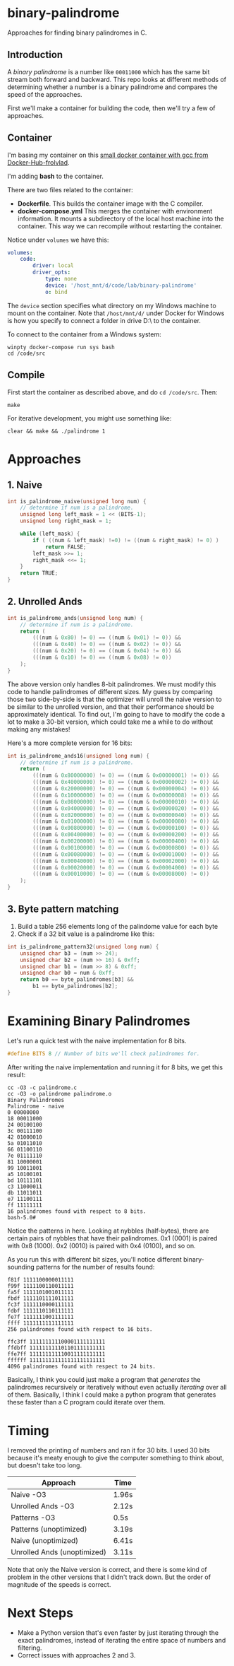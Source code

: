 # binary-palindrome
Approaches for finding binary palindromes in C.

## Introduction
A *binary palindrome* is a number like ```00011000``` which has the same bit stream both forward and backward.  This repo looks at different methods of determining whether a number is a binary palindrome and compares the speed of the approaches.

First we'll make a container for building the code, then we'll try a few of approaches.

## Container
I'm basing my container on this [small docker container with gcc from Docker-Hub-frolvlad](https://github.com/Docker-Hub-frolvlad/docker-alpine-gcc/blob/master/Dockerfile).

I'm adding **bash** to the container.


There are two files related to the container:
* **Dockerfile**.  This builds the container image with the C compiler.
* **docker-compose.yml** This merges the container with environment information.  It mounts a subdirectory of the local host machine into the container.  This way we can recompile without restarting the container.

Notice under ```volumes``` we have this:
```yml
volumes:
    code:
        driver: local
        driver_opts:
            type: none
            device: '/host_mnt/d/code/lab/binary-palindrome'
            o: bind
```

The ```device``` section specifies what directory on my Windows machine to mount on the container.  Note that ```/host/mnt/d/``` under Docker for Windows is how you specify to connect a folder in drive D:\ to the container.

To connect to the container from a Windows system:
```
winpty docker-compose run sys bash
cd /code/src
```

## Compile
First start the container as described above, and do ```cd /code/src```.
Then:
```
make
```

For iterative development, you might use something like:
```
clear && make && ./palindrome 1
```

# Approaches
## 1. Naive
```c
int is_palindrome_naive(unsigned long num) {
    // determine if num is a palindrome.
    unsigned long left_mask = 1 << (BITS-1);
    unsigned long right_mask = 1;

    while (left_mask) {
        if ( ((num & left_mask) !=0) != ((num & right_mask) != 0) )
            return FALSE;
        left_mask >>= 1;
        right_mask <<= 1;
    }
    return TRUE;
}
```
## 2. Unrolled Ands
```c
int is_palindrome_ands(unsigned long num) {
    // determine if num is a palindrome.
    return (
        (((num & 0x80) != 0) == ((num & 0x01) != 0)) &&
        (((num & 0x40) != 0) == ((num & 0x02) != 0)) &&
        (((num & 0x20) != 0) == ((num & 0x04) != 0)) &&
        (((num & 0x10) != 0) == ((num & 0x08) != 0))
    );
}
```
The above version only handles 8-bit palindromes.  We must modify this code to handle palindromes of different sizes.  My guess by comparing those two side-by-side is that the optimizer will unroll the naive version to be similar to the unrolled version, and that their performance should be approximately identical.  To find out, I'm going to have to modify the code a lot to make a 30-bit version, which could take me a while to do without making any mistakes!

Here's a more complete version for 16 bits:
```c
int is_palindrome_ands16(unsigned long num) {
    // determine if num is a palindrome.
    return (
        (((num & 0x80000000) != 0) == ((num & 0x00000001) != 0)) &&
        (((num & 0x40000000) != 0) == ((num & 0x00000002) != 0)) &&
        (((num & 0x20000000) != 0) == ((num & 0x00000004) != 0)) &&
        (((num & 0x10000000) != 0) == ((num & 0x00000008) != 0)) &&
        (((num & 0x08000000) != 0) == ((num & 0x00000010) != 0)) &&
        (((num & 0x04000000) != 0) == ((num & 0x00000020) != 0)) &&
        (((num & 0x02000000) != 0) == ((num & 0x00000040) != 0)) &&
        (((num & 0x01000000) != 0) == ((num & 0x00000080) != 0)) &&
        (((num & 0x00800000) != 0) == ((num & 0x00000100) != 0)) &&
        (((num & 0x00400000) != 0) == ((num & 0x00000200) != 0)) &&
        (((num & 0x00200000) != 0) == ((num & 0x00000400) != 0)) &&
        (((num & 0x00100000) != 0) == ((num & 0x00000800) != 0)) &&
        (((num & 0x00080000) != 0) == ((num & 0x00001000) != 0)) &&
        (((num & 0x00040000) != 0) == ((num & 0x00002000) != 0)) &&
        (((num & 0x00020000) != 0) == ((num & 0x00004000) != 0)) &&
        (((num & 0x00010000) != 0) == ((num & 0x00008000) != 0))
    );
}
```

## 3. Byte pattern matching
1. Build a table 256 elements long of the palindome value for each byte
2. Check if a 32 bit value is a palindrome like this:
```c
int is_palindrome_pattern32(unsigned long num) {
    unsigned char b3 = (num >> 24);
    unsigned char b2 = (num >> 16) & 0xff;
    unsigned char b1 = (num >> 8) & 0xff;
    unsigned char b0 = num & 0xff;
    return b0 == byte_palindromes[b3] &&
        b1 == byte_palindromes[b2];
}
```


# Examining Binary Palindromes
Let's run a quick test with the naive implementation for 8 bits.
```c
#define BITS 8 // Number of bits we'll check palindromes for.
```

After writing the naive implementation and running it for 8 bits, we get this result:

```
cc -O3 -c palindrome.c
cc -O3 -o palindrome palindrome.o
Binary Palindromes
Palindrome - naive
0 00000000
18 00011000
24 00100100
3c 00111100
42 01000010
5a 01011010
66 01100110
7e 01111110
81 10000001
99 10011001
a5 10100101
bd 10111101
c3 11000011
db 11011011
e7 11100111
ff 11111111
16 palindromes found with respect to 8 bits.
bash-5.0#
```

Notice the patterns in here. Looking at nybbles (half-bytes), there are certain pairs of nybbles that have their palindromes.  0x1 (0001) is paired with 0x8 (1000).  0x2 (0010) is paired with 0x4 (0100), and so on.

As you run this with different bit sizes, you'll notice different binary-sounding patterns for the number of results found:

```
f81f 1111100000011111
f99f 1111100110011111
fa5f 1111101001011111
fbdf 1111101111011111
fc3f 1111110000111111
fdbf 1111110110111111
fe7f 1111111001111111
ffff 1111111111111111
256 palindromes found with respect to 16 bits.
```

```
ffc3ff 111111111100001111111111
ffdbff 111111111101101111111111
ffe7ff 111111111110011111111111
ffffff 111111111111111111111111
4096 palindromes found with respect to 24 bits.
```

Basically, I think you could just make a program that *generates* the palindromes recursively or iteratively without even actually *iterating* over all of them.  Basically, I think I could make a python program that generates these faster than a C program could iterate over them.

# Timing
I removed the printing of numbers and ran it for 30 bits.  I used 30 bits because it's meaty enough to give the computer something to think about, but doesn't take too long.

| Approach | Time |
|----------|------|
| Naive -O3   | 1.96s|
| Unrolled Ands -O3 | 2.12s |
| Patterns -O3 | 0.5s |
| Patterns (unoptimized) | 3.19s |
| Naive (unoptimized)   | 6.41s|
| Unrolled Ands (unoptimized) | 3.11s |

Note that only the Naive version is correct, and there is some kind of problem in the other versions that I didn't track down.  But the order of magnitude of the speeds is correct.

# Next Steps
* Make a Python version that's even faster by just iterating through the exact palindromes, instead of iterating the entire space of numbers and filtering.
* Correct issues with approaches 2 and 3.